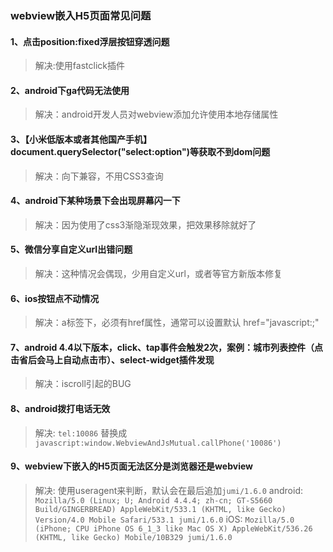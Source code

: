 ### webview嵌入H5页面常见问题

#### 1、点击position:fixed浮层按钮穿透问题
>解决:使用fastclick插件

#### 2、android下ga代码无法使用
>解决：android开发人员对webview添加允许使用本地存储属性

#### 3、【小米低版本或者其他国产手机】document.querySelector("select:option")等获取不到dom问题
>解决：向下兼容，不用CSS3查询

#### 4、android下某种场景下会出现屏幕闪一下
>解决：因为使用了css3渐隐渐现效果，把效果移除就好了

#### 5、微信分享自定义url出错问题
>解决：这种情况会偶现，少用自定义url，或者等官方新版本修复

#### 6、ios按钮点不动情况
>解决：a标签下，必须有href属性，通常可以设置默认 href="javascript:;"

#### 7、android 4.4以下版本，click、tap事件会触发2次，案例：城市列表控件（点击省后会马上自动点击市）、select-widget插件发现
>解决：iscroll引起的BUG

#### 8、android拨打电话无效
>解决: `tel:10086` 替换成 `javascript:window.WebviewAndJsMutual.callPhone('10086')`

#### 9、webview下嵌入的H5页面无法区分是浏览器还是webview
>解决: 使用useragent来判断，默认会在最后追加`jumi/1.6.0`
>android:  `Mozilla/5.0 (Linux; U; Android 4.4.4; zh-cn; GT-S5660 Build/GINGERBREAD) AppleWebKit/533.1 (KHTML, like Gecko) Version/4.0 Mobile Safari/533.1 jumi/1.6.0`
>iOS:  `Mozilla/5.0 (iPhone; CPU iPhone OS 6_1_3 like Mac OS X) AppleWebKit/536.26 (KHTML, like Gecko) Mobile/10B329 jumi/1.6.0`

